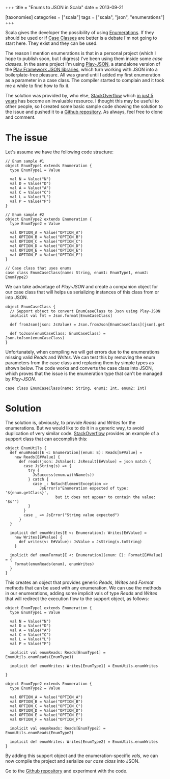 +++
title = "Enums to JSON in Scala"
date = 2013-09-21

[taxonomies]
categories = ["scala"]
tags = ["scala", "json", "enumerations"]
+++

Scala gives the developer the possibility of using [Enumerations](http://www.scala-lang.org/api/current/index.html#scala.Enumeration). If they should be used or if [Case Classes](http://docs.scala-lang.org/tutorials/tour/case-classes.html) are better is a debate I'm not going to start here. They exist and they can be used.

<!-- more -->

The reason I mention enumerations is that in a personal project (which I hope to publish soon, but I digress) I've been using them inside some *case classes*. In the same project I'm using [Play-JSON](https://github.com/mandubian/play-json-alone), a standalone version of the [Play Framework JSON libraries](http://www.playframework.com/documentation/2.2.x/ScalaJson), which turn working with JSON into a boilerplate-free pleasure. All was grand until I added my first enumeration as a parameter in a case class. The compiler started to complain and it took me a while to find how to fix it.

The solution was provided by, who else, [StackOverflow](http://stackoverflow.com/questions/15488639/how-to-write-readst-and-writest-in-scala-enumeration-play-framework-2-1/15489179#15489179) which [in just 5 years](http://blog.stackoverflow.com/2013/09/five-years-ago-stack-overflow-launched-then-a-miracle-occurred/) has become an invaluable resource. I thought this may be useful to other people, so I created some basic sample code showing the solution to the issue and pushed it to a [Github repository](https://github.com/pvillega/scala_enum_json). As always, feel free to clone and comment.

# The issue

Let's assume we have the following code structure:

```
// Enum sample #1
object EnumType1 extends Enumeration {
  type EnumType1 = Value

  val N = Value("N")
  val D = Value("D")
  val A = Value("A")
  val C = Value("C")
  val L = Value("L")
  val P = Value("P")
}

// Enum sample #2
object EnumType2 extends Enumeration {
  type EnumType2 = Value

  val OPTION_A = Value("OPTION_A")
  val OPTION_B = Value("OPTION_B")
  val OPTION_C = Value("OPTION_C")
  val OPTION_D = Value("OPTION_D")
  val OPTION_E = Value("OPTION_E")
  val OPTION_F = Value("OPTION_F")
}

// Case class that uses enums
case class EnumCaseClass(name: String, enum1: EnumType1, enum2: EnumType2)
```

We can take advantage of *Play-JSON* and create a companion object for our case class that will helps us serializing instances of this class from or into JSON.

```
object EnumCaseClass {
  // Support object to convert EnumCaseClass to Json using Play-JSON
  implicit val fmt = Json.format[EnumCaseClass]

  def fromJson(json: JsValue) = Json.fromJson[EnumCaseClass](json).get

  def toJson(enumCaseClass: EnumCaseClass) = Json.toJson(enumCaseClass)
}
```

Unfortunately, when compiling we will get errors due to the enumerations missing valid *Reads* and *Writes*. We can test this by removing the enum parameters from the case class and replacing them by simple types as shown below. The code works and converts the case class into JSON, which proves that the issue is the enumeration type that can't be managed by *Play-JSON*.

```
case class EnumCaseClass(name: String, enum1: Int, enum2: Int)
```

# Solution

The solution is, obviously, to provide *Reads* and *Writes* for the enumerations. But we would like to do it in a generic way, to avoid duplication of very similar code. [StackOverflow](http://stackoverflow.com/questions/15488639/how-to-write-readst-and-writest-in-scala-enumeration-play-framework-2-1/15489179#15489179) provides an example of a support class that can accomplish this:

```
object EnumUtils {
  def enumReads[E <: Enumeration](enum: E): Reads[E#Value] =
    new Reads[E#Value] {
      def reads(json: JsValue): JsResult[E#Value] = json match {
        case JsString(s) => {
          try {
            JsSuccess(enum.withName(s))
          } catch {
            case _: NoSuchElementException =>
               JsError(s"Enumeration expected of type: '${enum.getClass}',
                      but it does not appear to contain the value: '$s'")
          }
        }
        case _ => JsError("String value expected")
      }
  }

  implicit def enumWrites[E <: Enumeration]: Writes[E#Value] =
    new Writes[E#Value] {
      def writes(v: E#Value): JsValue = JsString(v.toString)
    }

  implicit def enumFormat[E <: Enumeration](enum: E): Format[E#Value] = {
    Format(enumReads(enum), enumWrites)
  }
}
```

This creates an object that provides generic *Reads*, *Writes* and *Format* methods that can be used with any enumeration. We can use the methods in our enumerations, adding some implicit vals of type *Reads* and *Writes* that will redirect the execution flow to the support object, as follows:

```
object EnumType1 extends Enumeration {
  type EnumType1 = Value

  val N = Value("N")
  val D = Value("D")
  val A = Value("A")
  val C = Value("C")
  val L = Value("L")
  val P = Value("P")

  implicit val enumReads: Reads[EnumType1] = EnumUtils.enumReads(EnumType1)

  implicit def enumWrites: Writes[EnumType1] = EnumUtils.enumWrites

}

object EnumType2 extends Enumeration {
  type EnumType2 = Value

  val OPTION_A = Value("OPTION_A")
  val OPTION_B = Value("OPTION_B")
  val OPTION_C = Value("OPTION_C")
  val OPTION_D = Value("OPTION_D")
  val OPTION_E = Value("OPTION_E")
  val OPTION_F = Value("OPTION_F")

  implicit val enumReads: Reads[EnumType2] = EnumUtils.enumReads(EnumType2)

  implicit def enumWrites: Writes[EnumType2] = EnumUtils.enumWrites
}
```

By adding this support object and the enumeration-specific *vals*, we can now compile the project and serialize our *case class* into JSON.

Go to the [Github repository](https://github.com/pvillega/scala_enum_json) and experiment with the code.
